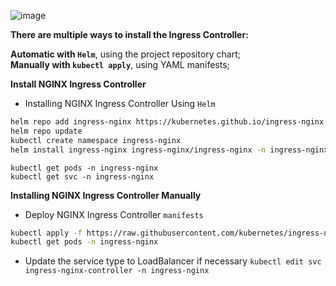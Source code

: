 ![image](https://github.com/user-attachments/assets/70d9022f-7aa3-4a9a-93f1-e78b2c78bdb0)


**There are multiple ways to install the Ingress Controller:**

**Automatic with `Helm`**, using the project repository chart;\
**Manually with `kubectl apply`**, using YAML manifests;


**Install NGINX Ingress Controller**

- Installing NGINX Ingress Controller Using `Helm`

```sh
helm repo add ingress-nginx https://kubernetes.github.io/ingress-nginx
helm repo update
kubectl create namespace ingress-nginx
helm install ingress-nginx ingress-nginx/ingress-nginx -n ingress-nginx
```
`kubectl get pods -n ingress-nginx`\
`kubectl get svc -n ingress-nginx`



**Installing NGINX Ingress Controller Manually**

- Deploy NGINX Ingress Controller `manifests`

```sh
kubectl apply -f https://raw.githubusercontent.com/kubernetes/ingress-nginx/main/deploy/static/provider/cloud/deploy.yaml
kubectl get pods -n ingress-nginx
```
- Update the service type to LoadBalancer if necessary
`kubectl edit svc ingress-nginx-controller -n ingress-nginx`


